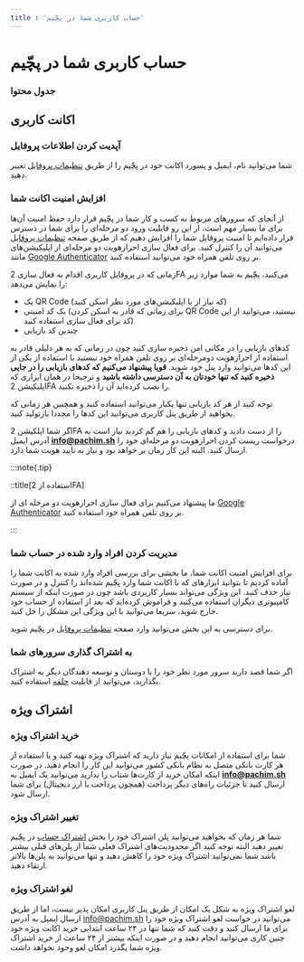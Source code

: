 ```yaml
---
title : 'حساب کاربری شما در پچّیم'
---
```


 # حساب کاربری شما در پچّیم 

### جدول محتوا 

## اکانت کاربری 


### آپدیت کردن اطلاعات پروفایل 

شما می‌توانید نام، ایمیل و پسورد اکانت خود در پچّیم را از طریق [تنظیمات پروفایل](https://app.pachim.sh/panel/user-profile/account) تغییر دهید.

### افزایش امنیت اکانت شما 

از آنجای که سرورهای مربوط به کسب و کار شما در پچّیم قرار دارد حفظ امنیت‌ آن‌ها برای ما بسیار مهم است، از این رو قابلیت ورود دو مرحله‌ای را برای شما در دسترس قرار داده‌ایم تا امنیت پروفایل شما را افزایش دهیم که از طریق صفحه [تنظیمات پروفایل](https://app.pachim.sh/panel/user-profile/account) می‌توانید آن را کنترل کنید. برای فعال سازی احرازهویت دو مرحله‌ای از اپلیکیشن‌های مانند [Google Authenticator](https://support.google.com/accounts/answer/1066447) بر روی تلفن همراه خود می‌توانید استفاده کنید. 

زمانی که در پروفایل کاربری اقدام به فعال سازی 2FA می‌کنید، پچّیم به شما موارد زیر را نمایش ‌می‌دهد: 

- یک QR Code (که نیاز از با اپلیکیشن‌های مورد نظر اسکن کنید)
- یک کد امنیتی (برای زمانی که قادر به اسکن کردن QR Code نیستید، می‌توانید از این کد برای فعال سازی استفاده کنید)
- چندین کد بازیابی

کدهای بازیابی را در مکانی امن ذخیره سازی کنید چون در زمانی که به هر دلیلی قادر به استفاده از احرازهویت دومرحله‌ای بر روی تلفن همراه خود نیستید با استفاده از یکی از این کدها می‌توانید وارد پنل خود شوید. **قویا پیشنهاد می‌کنیم که کدهای بازیابی را در جایی ذخیره کنید که تنها خودتان به آن دسترسی داشته باشید** و ترجیحا در همان ابزاری که اپلیکیشن 2FA را نصب کرده‌اید آن را ذخیره نکنید.

توجه کنید از هر کد بازیابی تنها یکبار می‌توانید استفاده کنید و همچنین هر زمانی که بخواهید از طریق پنل کاربری می‌توانید این کدها را مجددا بازتولید کنید.

اگر شما اپلکیشن 2FA را از دست دادید و کدهای بازیابی را هم گم کردید نیاز است به آدرس ایمیل **info@pachim.sh** درخواست ریست کردن احرازهویت دو مرحله‌ای خود را ارسال کنید. البته این کار زمان بر خواهد بود و نیاز به تایید هویت شما دارد.

:::note{.tip}

::title[استفاده از 2FA]

ما پیشنهاد می‌کنیم برای فعال سازی احرازهویت دو مرحله ای از [Google Authenticator](https://support.google.com/accounts/answer/1066447) بر روی تلفن همراه خود استفاده کنید.

:::
### مدیریت کردن افراد وارد شده در حساب شما 

برای افزایش امنیت اکانت شما، ما بخشی برای بررسی افراد وارد شده به اکانت شما را آماده کردیم تا بتوانید ابزارهای که با اکانت شما وارد پچّیم شده‌اند را کنترل و در صورت نیاز حذف کنید. این ویژگی می‌تواند بسیار کاربردی باشد چون در صورت اینکه از سیستم کامپیوتری دیگران استفاده می‌کنید و فراموش کرده‌اید که بعد از استفاده از حساب خود خارج شوید، سریعا می‌توانید با این ویژگی این مشکل را حل کنید.

برای دسترسی به این بخش می‌توانید وارد صفحه [تنظیمات پروفایل](https://app.pachim.sh/panel/user-profile/account) در پچّیم شوید. 

### به اشتراک گذاری سرورهای شما 

اگر شما قصد دارید سرور مورد نظر خود را با دوستان و توسعه دهندگان دیگر به اشتراک بگذارید، می‌توانید از قابلیت [حلقه](https://app.pachim.sh/circles) استفاده کنید.


## اشتراک ویژه

### خرید اشتراک ویژه 

شما برای استفاده از امکانات پچّیم نیاز دارید که اشتراک ویژه تهیه کنید و با استفاده از هر کارت بانکی متصل به نظام بانکی کشور می‌توانید این کار را انجام دهید. در صورت اینکه امکان خرید از کارت‌ها شتاب را ندارید می‌توانید یک ایمیل به **info@pachim.sh** ارسال کنید تا جزئیات راه‌های دیگر پرداخت (همچون پرداخت با ارز دیجیتال) برای شما ارسال شود.

### تغییر اشتراک ویژه 

شما هر زمان که بخواهید می‌توانید پلن اشتراک خود را بخش [اشتراک حساب](https://app.pachim.com/panel/user-profile/billing) در پچّیم تغییر دهید البته توجه کنید اگر محدودیت‌های اشتراک فعلی شما از پلن‌های قبلی بیشتر باشد شما نمی‌توانید اشتراک ویژه خود را کاهش دهید و تنها می‌توانید به پلن‌ها بالاتر ارتقاء دهید.

### لغو اشتراک ویژه 

لغو اشتراک ویژه به شکل یک امکان از طریق پنل کاربری امکان پذیر نیست، اما از طریق ارسال ایمیل به آدرس info@pachim.sh می‌توانید در خواست لغو اشتراک ویژه خود را برای ما ارسال کنید و دقت کنید که شما تنها در ۲۴ ساعت ابتدایی خرید اکانت ویژه خود چنین کاری می‌توانید انجام دهید و در صورت اینکه بیشتر از ۲۴ ساعت از خرید اشتراک ویژه شما بگذرد امکان لغو وجود نخواهد داشت.
